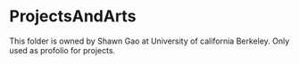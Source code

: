 # ProjectsAndArts

This folder is owned by Shawn Gao at University of california Berkeley. Only used as profolio for projects.
